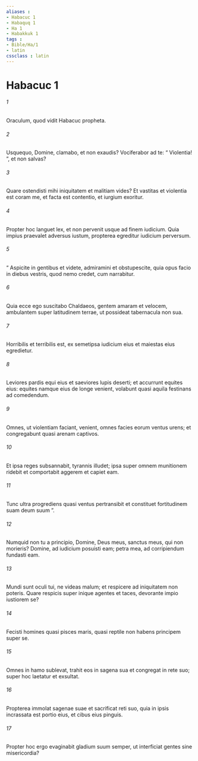```yaml
---
aliases : 
- Habacuc 1
- Habaquq 1
- Ha 1
- Habakkuk 1
tags : 
- Bible/Ha/1
- latin
cssclass : latin
---
```


# Habacuc 1

###### 1
Oraculum, quod vidit Habacuc propheta.
###### 2
Usquequo, Domine, clamabo, et non exaudis? Vociferabor ad te: “ Violentia! ”, et non salvas?
###### 3
Quare ostendisti mihi iniquitatem et malitiam vides? Et vastitas et violentia est coram me, et facta est contentio, et iurgium exoritur.
###### 4
Propter hoc languet lex, et non pervenit usque ad finem iudicium. Quia impius praevalet adversus iustum, propterea egreditur iudicium perversum.
###### 5
“ Aspicite in gentibus et videte, admiramini et obstupescite, quia opus facio in diebus vestris, quod nemo credet, cum narrabitur.
###### 6
Quia ecce ego suscitabo Chaldaeos, gentem amaram et velocem, ambulantem super latitudinem terrae, ut possideat tabernacula non sua.
###### 7
Horribilis et terribilis est, ex semetipsa iudicium eius et maiestas eius egredietur.
###### 8
Leviores pardis equi eius et saeviores lupis deserti; et accurrunt equites eius: equites namque eius de longe venient, volabunt quasi aquila festinans ad comedendum.
###### 9
Omnes, ut violentiam faciant, venient, omnes facies eorum ventus urens; et congregabunt quasi arenam captivos.
###### 10
Et ipsa reges subsannabit, tyrannis illudet; ipsa super omnem munitionem ridebit et comportabit aggerem et capiet eam.
###### 11
Tunc ultra progrediens quasi ventus pertransibit et constituet fortitudinem suam deum suum ”.
###### 12
Numquid non tu a principio, Domine, Deus meus, sanctus meus, qui non morieris? Domine, ad iudicium posuisti eam; petra mea, ad corripiendum fundasti eam.
###### 13
Mundi sunt oculi tui, ne videas malum; et respicere ad iniquitatem non poteris. Quare respicis super inique agentes et taces, devorante impio iustiorem se?
###### 14
Fecisti homines quasi pisces maris, quasi reptile non habens principem super se.
###### 15
Omnes in hamo sublevat, trahit eos in sagena sua et congregat in rete suo; super hoc laetatur et exsultat.
###### 16
Propterea immolat sagenae suae et sacrificat reti suo, quia in ipsis incrassata est portio eius, et cibus eius pinguis.
###### 17
Propter hoc ergo evaginabit gladium suum semper, ut interficiat gentes sine misericordia?
